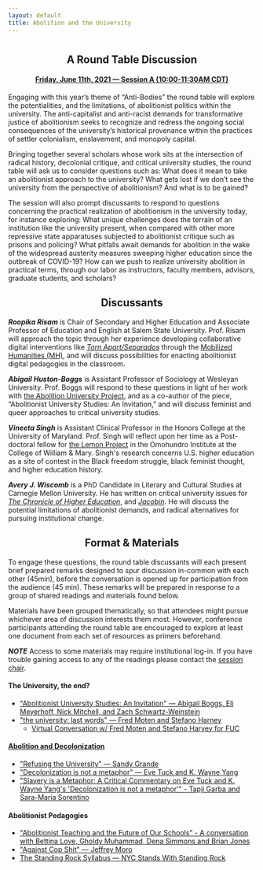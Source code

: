 ```yaml
---
layout: default
title: Abolition and the University
---
```


<div class="home" id="home">
  <h1 class="pageTitle"></h1>
</div>

<div align="center">
  <h2>A Round Table Discussion</h2>
  <h4> <a href="https://docs.google.com/document/d/18HEW_27VDtM16T-CtSQkqi6ZSH8nTQ_nRAT15qp1G8c/edit#bookmark=id.gdr07gurzxlu" target="_blank"> Friday, June 11th, 2021 — Session A (10:00-11:30AM CDT)</a></h4>
</div>

Engaging with this year’s theme of “Anti-Bodies” the round table will explore the potentialities, and the limitations, of abolitionist politics within the university. The anti-capitalist and anti-racist demands for transformative justice of abolitionism seeks to recognize and redress the ongoing social consequences of the university’s historical provenance within the practices of settler colonialism, enslavement, and monopoly capital.

Bringing together several scholars whose work sits at the intersection of radical history, decolonial critique, and critical university studies, the round table will ask us to consider questions such as: What does it mean to take an abolitionist approach to the university? What gets lost if we don’t see the university from the perspective of abolitionism? And what is to be gained?

The session will also prompt discussants to respond to questions concerning the practical realization of abolitionism in the university today, for instance exploring: What unique challenges does the terrain of an institution like the university present, when compared with other more repressive state apparatuses subjected to abolitionist critique such as prisons and policing? What pitfalls await demands for abolition in the wake of the widespread austerity measures sweeping higher education since the outbreak of COVID-19? How can we push to realize university abolition in practical terms, through our labor as instructors, faculty members, advisors, graduate students, and scholars?

<div align="center">
  <h2>Discussants</h2>
</div>

***Roopika Risam*** is Chair of Secondary and Higher Education and Associate Professor of Education and English at Salem State University. Prof. Risam will approach the topic through her experience developing collaborative digital interventions like <a href="http://xpmethod.columbia.edu/torn-apart/volume/2/index" target="_blank">*Torn Apart/Separados*</a> through the <a href="https://xpmethod.columbia.edu/torn-apart/credits.html" target="_blank">Mobilized Humanities (MH)</a>, and will discuss possibilities for enacting abolitionist digital pedagogies in the classroom.

***Abigail Huston-Boggs*** is Assistant Professor of Sociology at Wesleyan University. Prof. Boggs will respond to these questions in light of her work with <a href="https://abolition.university/" target="_blank">the Abolition University Project</a>, and as a co-author of the piece, “Abolitionist University Studies: An Invitation,” and will discuss feminist and queer approaches to critical university studies.

***Vineeta Singh*** is Assistant Clinical Professor in the Honors College at the University of Maryland. Prof. Singh will reflect upon her time as a Post-doctoral fellow for <a href="https://www.wm.edu/sites/lemonproject/" target="_blank">the Lemon Project</a> in the Omohundro Institute at the College of William & Mary. Singh's research concerns U.S. higher education as a site of contest in the Black freedom struggle, black feminist thought, and higher education history.

***Avery J. Wiscomb*** is a PhD Candidate in Literary and Cultural Studies at Carnegie Mellon University. He has written on critical university issues for <a href="https://www.chronicle.com/article/how-silicon-valley-exploits-students-and-their-universities/" target="_blank">*The Chronicle of Higher Education*</a>, and <a href="https://www.jacobinmag.com/2016/05/entrepreneurship-innovation-toyotism-college-startups" target="_blank">*Jacobin*</a>. He will discuss the potential limitations of abolitionist demands, and radical alternatives for pursuing institutional change.

<div align="center">
  <h2>Format & Materials</h2>
</div>

To engage these questions, the round table discussants will each present brief prepared remarks designed to spur discussion in-common with each other (45min), before the conversation is opened up for participation from the audience (45 min). These remarks will be prepared in response to a group of shared readings and materials found below.

Materials have been grouped thematically, so that attendees might pursue whichever area of discussion interests them most. However, conference participants attending the round table are encouraged to explore at least one document from each set of resources as primers beforehand.

***NOTE*** Access to some materials may require institutional log-in. If you have trouble gaining access to any of the readings please contact the [session chair](mailto:sgotzler@andrew.cmu.edu).

#### The University, the end?
- <a href="https://abolition.university/wp-content/uploads/2019/08/Abolitionist-University-Studies_-An-Invitation-Release-1-version.pdf" target="_blank">"Abolitionist University Studies: An Invitation" — Abigail Boggs, Eli Meyerhoff, Nick Mitchell, and Zach Schwartz-Weinstein</a>
- <a href="https://anthropology.fas.harvard.edu/files/anthrodept/files/the_university_last_words_fred_moten_and_stefano_harney.pdf" target="_blank">"the university: last words" — Fred Moten and Stefano Harney</a>
  - <a href="https://www.youtube.com/watch?v=zqWMejD_XU8" target="_blank">Virtual Conversation w/ Fred Moten and Stefano Harvey for FUC

#### Abolition and Decolonization
- <a href="https://www.academia.edu/37026360/Refusing_the_University" target="_blank">"Refusing the University" — Sandy Grande</a>
- <a href="https://clas.osu.edu/sites/clas.osu.edu/files/Tuck%20and%20Yang%202012%20Decolonization%20is%20not%20a%20metaphor.pdf" target="_blank">"Decolonization is not a metaphor" — Eve Tuck and K. Wayne Yang</a>
- <a href="https://onlinelibrary.wiley.com/doi/epdf/10.1111/anti.12615" target="_blank">"Slavery is a Metaphor: A Critical Commentary on Eve Tuck and K. Wayne Yang's 'Decolonization is not a metaphor'" - Tapji Garba and Sara-Maria Sorentino</a>

#### Abolitionist Pedagogies
- <a href="https://www.youtube.com/watch?v=uJZ3RPJ2rNc" target="_blank">"Abolitionist Teaching and the Future of Our Schools" - A conversation with Bettina Love, Gholdy Muhammad, Dena Simmons and Brian Jones</a>
- <a href="https://jeffreymoro.com/blog/2020-02-13-against-cop-shit/" target="_blank">"Against Cop Shit" — Jeffrey Moro</a>
- <a href="https://nycstandswithstandingrock.wordpress.com/standingrocksyllabus/" target="_blank">The Standing Rock Syllabus — NYC Stands With Standing Rock</a>

